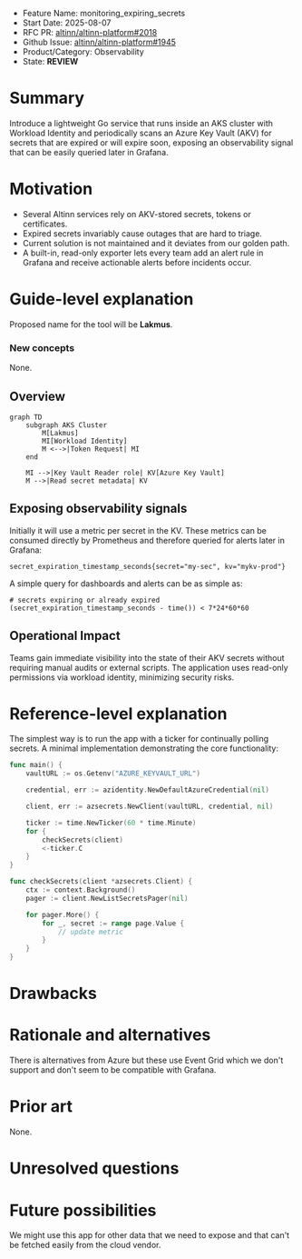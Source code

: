 - Feature Name: monitoring_expiring_secrets
- Start Date: 2025-08-07
- RFC PR: [altinn/altinn-platform#2018](https://github.com/altinn/altinn-platform/pull/2018)
- Github Issue: [altinn/altinn-platform#1945](https://github.com/altinn/altinn-platform/issues/1945)
- Product/Category: Observability
- State: **REVIEW**

# Summary
[summary]: #summary

Introduce a lightweight Go service that runs inside an AKS cluster with Workload Identity and periodically scans an Azure Key Vault (AKV) for secrets that are expired or will expire soon, exposing an observability signal that can be easily queried later in Grafana.

# Motivation
[motivation]: #motivation

* Several Altinn services rely on AKV-stored secrets, tokens or certificates.  
* Expired secrets invariably cause outages that are hard to triage.  
* Current solution is not maintained and it deviates from our golden path.
* A built-in, read-only exporter lets every team add an alert rule in Grafana and receive actionable alerts before incidents occur.

# Guide-level explanation
[guide-level-explanation]: #guide-level-explanation

Proposed name for the tool will be **Lakmus**.

### New concepts

None.

## Overview
```mermaid
graph TD
    subgraph AKS Cluster
        M[Lakmus]
        MI[Workload Identity]
        M <-->|Token Request| MI
    end

    MI -->|Key Vault Reader role| KV[Azure Key Vault]
    M -->|Read secret metadata| KV
```
## Exposing observability signals

Initially it will use a metric per secret in the KV. These metrics can be consumed directly by Prometheus and therefore queried for alerts later in Grafana:

```
secret_expiration_timestamp_seconds{secret="my-sec", kv="mykv-prod"}
```

A simple query for dashboards and alerts can be as simple as:

```
# secrets expiring or already expired
(secret_expiration_timestamp_seconds - time()) < 7*24*60*60
```


## Operational Impact

Teams gain immediate visibility into the state of their AKV secrets without requiring manual audits or external scripts. The application uses read-only permissions via workload identity, minimizing security risks.

# Reference-level explanation
[reference-level-explanation]: #reference-level-explanation

The simplest way is to run the app with a ticker for continually polling secrets.
A minimal implementation demonstrating the core functionality:

```go
func main() {
	vaultURL := os.Getenv("AZURE_KEYVAULT_URL")

	credential, err := azidentity.NewDefaultAzureCredential(nil)

	client, err := azsecrets.NewClient(vaultURL, credential, nil)

	ticker := time.NewTicker(60 * time.Minute)
	for {
		checkSecrets(client)
		<-ticker.C
	}
}

func checkSecrets(client *azsecrets.Client) {
	ctx := context.Background()
	pager := client.NewListSecretsPager(nil)

	for pager.More() {
        for _, secret := range page.Value {
            // update metric
        }
	}
}
```

# Drawbacks
[drawbacks]: #drawbacks


# Rationale and alternatives
[rationale-and-alternatives]: #rationale-and-alternatives

There is alternatives from Azure but these use Event Grid which we don't support and don't
seem to be compatible with Grafana.

# Prior art
[prior-art]: #prior-art

None.

# Unresolved questions
[unresolved-questions]: #unresolved-questions

# Future possibilities
[future-possibilities]: #future-possibilities

We might use this app for other data that we need to expose and that can't be fetched easily
from the cloud vendor.

